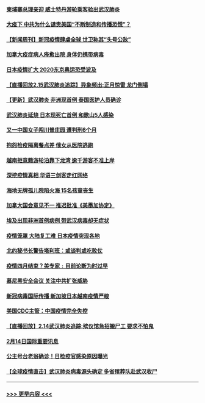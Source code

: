 #### [柬埔寨总理亲迎 威士特丹游轮乘客验出武汉肺炎](../pages/prog202/a102777842.md?t=02161044) 
#### [大疫下 中共为什么谴责美国“不断制造和传播恐慌”？](../pages/prog202/a102778285.md?t=02161044) 
#### [【新闻周刊】新冠疫情肆虐全球 世卫称其“头号公敌”](../pages/prog202/a102778196.md?t=02161044) 
#### [加拿大疫症病人痊愈出院 身体仍携带病毒](../pages/prog202/a102778061.md?t=02161044) 
#### [日本疫情扩大 2020东京奥运恐受波及](../pages/prog202/a102778049.md?t=02161044) 
#### [【直播回放2.15武汉肺炎追踪】异象频出:正月惊雷 龙门倒塌](../pages/prog202/a102777974.md?t=02161044) 
#### [【更新】武汉肺炎 非洲现首例 泰国医护人员确诊](../pages/prog202/a102770740.md?t=02161044) 
#### [武汉肺炎延烧 日本现死亡首例 和歌山5人感染](../pages/prog202/a102777815.md?t=02161044) 
#### [又一中国女子闯川普庄园 遭判刑6个月](../pages/prog202/a102777673.md?t=02161044) 
#### [抱怨检疫隔离餐点差 俄女从医院逃跑](../pages/prog202/a102777667.md?t=02161044) 
#### [越南拒意籍游轮泊靠下龙湾 逾千游客不准上岸](../pages/prog202/a102777646.md?t=02161044) 
#### [深挖疫情真相 华语三剑客走红网络](../pages/prog202/a102777624.md?t=02161044) 
#### [海地无牌孤儿院陷火海 15名孩童丧生](../pages/prog202/a102777620.md?t=02161044) 
#### [加拿大国会意见不一 推迟批准《美墨加协定》](../pages/prog202/a102777575.md?t=02161044) 
#### [埃及出现非洲首例病例 带武汉病毒却无症状](../pages/prog202/a102777559.md?t=02161044) 
#### [疫情笼罩 大陆复工难 日本疫情突现各地](../pages/prog202/a102777455.md?t=02161044) 
#### [北约秘书长警告塔利班：或谈判或吃败仗](../pages/prog202/a102777442.md?t=02161044) 
#### [疫情四月结束？美专家﹕目前论断为时过早](../pages/prog202/a102777248.md?t=02161044) 
#### [慕尼黑安全会议 关注中共扩张威胁](../pages/prog202/a102777254.md?t=02161044) 
#### [新冠病毒国际传播 新加坡日本越南疫情严峻](../pages/prog202/a102777245.md?t=02161044) 
#### [美国CDC主管：中国疫情完全失控](../pages/prog202/a102777236.md?t=02161044) 
#### [【直播回放】2.14武汉肺炎追踪:殡仪馆急招搬尸工 要求不怕鬼](../pages/prog202/a102777141.md?t=02161044) 
#### [2月14日国际重要讯息](../pages/prog202/a102777073.md?t=02161044) 
#### [公主号台老翁确诊！日检疫官感染原因曝光](../pages/prog202/a102777075.md?t=02161044) 
#### [【全球疫情直击】武汉肺炎病毒源头确定 多省殡葬队赴武汉收尸](../pages/prog202/a102777026.md?t=02161044) 

----
#### [ >>> 更早内容 <<< ](../indexes/prog202-earlier.md)
